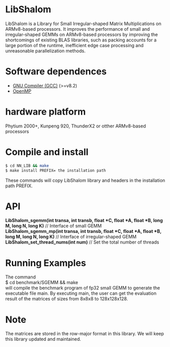 # LibShalom

LibShalom is a Library for Small Irregular-shaped Matrix Multiplications on ARMv8-based processors. It improves the performance of small and irregular-shaped GEMMs on ARMv8-based
processors by improving the shortcomings of existing BLAS libraries, such as packing accounts for a large portion of the runtime, inefficient edge case processing and unreasonable parallelization methods.

# Software dependences
- [GNU Compiler (GCC)](https://gcc.gnu.org/) (>=v8.2)
- [OpenMP](https://www.openmp.org/)

# hardware platform
Phytium 2000+, Kunpeng 920, ThunderX2 or otther ARMv8-based processors

# Compile and install
```bash
$ cd NN_LIB && make  
$ make install PREFIX= the installation path
```
These commands will copy LibShalom library and headers in the installation path PREFIX.

# API
__LibShalom_sgemm(int transa, int transb, float *C, float *A, float *B, long M, long N, long K)__   // Interface of small GEMM  
__LibShalom_sgemm_mp(int transa, int transb, float *C, float *A, float *B, long M, long N, long K)__   // Interface of irregular-shaped GEMM  
**LibShalom_set_thread_nums(int num)**                  // Set the total number of threads

# Running Examples
The command  
$ cd benchmark/SGEMM && make  
will compile the benchmark program of fp32 small GEMM to generate the executable file main. By executing main, the user can get the evaluation result of the matrices of sizes from 8x8x8 to 128x128x128.

# Note
The matrices are stored in the row-major format in this library.
We will keep this library updated and maintained.
